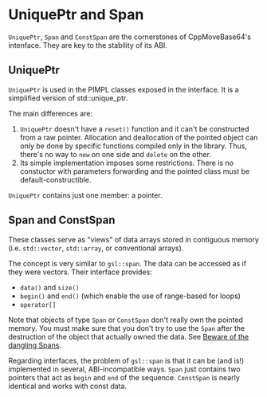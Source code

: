 # UniquePtr and Span

`UniquePtr`, `Span` and `ConstSpan` are the cornerstones of CppMoveBase64's intenface. They are key to the stability of its ABI.

## UniquePtr

`UniquePtr` is used in the PIMPL classes exposed in the interface. It is a simplified version of std::unique_ptr.

The main differences are:
1. `UniquePtr` doesn't have a `reset()` function and it can't be constructed from a raw pointer. Allocation and deallocation of the pointed object can only be done by specific functions compiled only in the library. Thus, there's no way to `new` on one side and `delete` on the other.
2. Its simple implementation imposes some restrictions. There is no constuctor  with parameters forwarding and the pointed class must be default-constructible.

`UniquePtr` contains just one member: a pointer.

## Span and ConstSpan

These classes serve as "views" of data arrays stored in contiguous memory (i.e. `std::vector`, `std::array`, or conventional arrays).

The concept is very similar to `gsl::span`. The data can be accessed as if they were vectors. Their interface provides:
+ `data()` and `size()`
+ `begin()` and `end()` (which enable the use of range-based for loops)
+ `operator[]`

Note that objects of type `Span` or `ConstSpan` don't really own the pointed memory. You must make sure that you don't try to use the `Span` after the destruction of the object that actually owned the data. See [Beware of the dangling Spans](/Doc/DanglingSpans.md).

Regarding interfaces, the problem of `gsl::span` is that it can be (and is!) implemented in several, ABI-incompatible ways. `Span` just contains two pointers that act as `begin` and `end` of the sequence. `ConstSpan` is nearly identical and works with const data.

